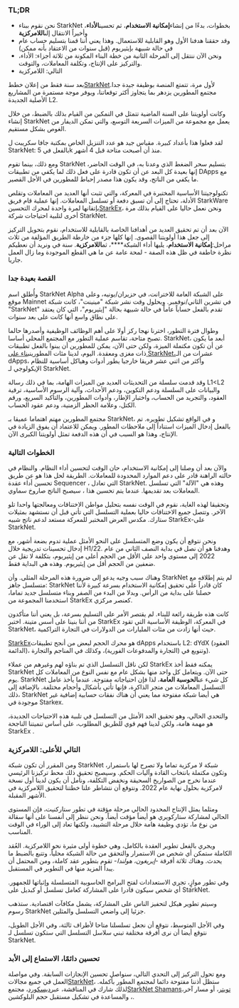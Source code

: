 ### TL;DR

* نحن نقوم ببناء StarkNet بخطوات، بدءًا من إنشاء**إمكانية الاستخدام**، ثم تحسين**الأداء**، وأخيراً الانتقال إلى**اللامركزية**
* وقد حققنا هدفنا الأول وهو القابلية للاستعمال. وهذا يعني أننا قمنا بتسليم حساب عام في حالة شبيهة بإيثيريوم (قبل سنوات من الاعتقاد بأنه ممكن)
* ونحن الآن ننتقل إلى المرحلة الثانية من خطة البناء المكونة من ثلاثة أجزاء: الأداء، والتركيز على الإنتاج، وتكلفة المعاملات، والتوقت.
* التالي: اللامركزية

بعد سنة فقط من إعلان خطط[StarkNet](https://starknet.io/)لأول مرة، تتمتع المنصة بوظيفة جيدة جدا. مجتمع المطورين يزدهر بما يتجاوز أكثر توقعاتنا، ويوفر موجة مستمرة من المشاريع الأصلية الجديدة L2.

وكانت أولويتنا على السنة الماضية تتمثل في التمكين من القيام بذلك بالضبط، من خلال إنشاء StarkNet يعمل مع مجموعة من الميزات السريعة التوسع، والتي تمكن الديفار من الغوص بشكل مستقيم.

لقد فعلوا هذا بأعداد كبيرة. مقياس جيد هو عدد التنزيل الخاص بمكتبة جافا سكريبت ل StarkNet[](https://www.starknetjs.com/): بالفعل في 5k منذ أن أصبحت متاحة قبل 4 أشهر.

ومع ذلك، بينما تقوم StarkNet بتسليم سحر الضغط الذي وعدنا به، في الوقت الحاضر، إنها بعيدة كل البعد عن أن تكون قادرة على فعل ذلك لما يكفي من تطبيقات DApps مع ما يكفي من الناتج، وقد يكون هذا مصدر إحباط للمطورين في الأجل القصير.

تكنولوجيتنا الأساسية المختبرة في المعركة، والتي تثبت أنها العديد من المعاملات وتقلص الأدلة، تحتاج إلى أن تسبق دفعة أو تسلسل المعاملات. إنها عملية قام فريق StarkWare بإتقانها لمرة واحدة لمحرك التحسين[StarkEx](https://starkware.co/starkex/)، ونحن نعمل حاليا على القيام بذلك مرة أخرى لتلبية احتياجات شركة StarkNet.

الآن بعد أن تم تحقيق العديد من أهدافنا الخاصة بالقابلية للاستخدام، نقوم بتحويل التركيز إلى جعل هذا أولويتنا القصوى. إنها كلها جزء من خارطة الطريق المؤلفة من ثلاث مراحل:**إمكانية الاستخدام**، يليها أداء الشبكة****، ثم**اللامركزية**. سنة في ونريد أن نعطيكم نظرة خاطفة في ظل هذه الصفة - لمحة عامة عن ما هي القطع الموجودة وما زال العمل جاريا.

### القصة بعيدة جدا

وأُطلق اسم StarkNet Alpha على الشبكة العامة للاخترانت، في حزيران/يونيه، وعلى موقع Mainnet في تشرين الثاني/نوفمبر. وبحلول وقت نشر شبكة "مينينت"، كانت شبكة "StarkNet" تقدم بالفعل حساباً عاماً في حالة شبيهة بحالة "إيثيريوم"، التي كان يعتقد على نطاق واسع أنها كانت على بعد سنوات.

وطوال فترة التطور، اخترنا نهجا ركز أولا على أهم الوظائف الوظيفية وأصدرها حالما تصبح متاحة، تقاسم عملية التطور مع المجتمع المحلي أساسا. StarkNet، أبعد ما يكون عن أن تكون مكتملة الميزة، ولكن حتى الآن، يمكن للمطورين أن يبنوا بالفعل تطبيقات ذات مغزى ومعقدة. اليوم، لدينا مئات المطورين[بناء على StarkNet،](https://starkware.notion.site/Projects-Building-on-StarkNet-a33dee55778a4515a9be9bdae02ee682)عشرات من الـ dApps، وأكثر من اثني عشر فريقا خارجيا يطور أدوات وهياكل أساسية للنظام الإيكولوجي لـ StarkNet.

وقد قدمت سلسلة من التحديثات العديد من الميزات الهامة، بما في ذلك رسالة L1<L2 والبيانات على السلسلة ودعم التكوين، ودعم الأحداث، وآلية الرسوم الأساسية، ترقية العقود، والتجريد من الحساب، واختبار الإطار، وأدوات المطورين، والتأكيد السريع، ورقم الكتل، وعلامة الحظر الزمنية، ودعم عقود الحساب.

مجتمع المطورين مهتم اهتماما عميقا بـ StarkNet، و في الواقع تشكيل تطويره. تم بالفعل إدخال الميزات استناداً إلى ملاحظات المطور. ويمكن للاعتماد أن يفوق الزيادة في الإنتاج، وهذا هو السبب في أن هذه الدفعة تمثل أولويتنا الكبرى الآن.

### الخطوات التالية

والآن بعد أن وصلنا إلى إمكانية الاستخدام، حان الوقت لتحسين أداء النظام. والنظام في حالته الراهنة قادر على دعم الموارد المحدودة للمعاملات. الطريقة لحل هذا هو عن طريق تحسين أداء عقدة Sequencer ، التي تعادل StarkNet. وهذه هي "الآلة" التي تسلسل المعاملات بعد تقديمها. عندما يتم تحسين هذا ، سيصبح الناتج صاروخ سماوي.

وتحقيقا لهذه الغاية، نقوم في الوقت نفسه بتحليل مواطن الاختناقات ومعالجتها واحدا تلو الآخر. وتتصل جميع الاختناقات حاليا بعملية التسلسل التي تأتي قبل أن نستشهد بمثيلات ستارك. مكدس العرض المختبر للمعركة مستعد لدعم ناتج شبيه StarkEx-على StarkNet.

ونحن نتوقع أن يكون وضع المتسلسل على النحو الأمثل عملية تدوم بضعة أشهر، مع إدخال تحسينات تدريجية خلال H1/22. وهدفنا هو أن نصل في بداية النصف الثاني من عام 2022 إلى مستوى واحد على الأقل من الحجم أعلى من إيثيريوم، بتكلفة لا تقل عن ضعفين من الحجم أقل من إيثيريوم. وهذه هي البداية فقط.

وهناك سبب وجيه يدعو إلى ضرورة هذه المرحلة المثلى. وأن StarkNet لم يتم إطلاقه مع متسلسل جاهز: StarkNet كان قادراً على تحقيق إمكانية الاستخدام بسرعة كبيرة لأننا حصلنا على بداية من الرأس. وبدلا من البدء من الصفر وبناء متسلسل جديد تماما، استخدمنا المجموعة من StarkEx كعنصر مركزي.

كانت هذه طريقة رائعة للبناء. لم يقتصر الأمر على التسليم بسرعة، بل يعني أننا متأكدون من أننا بنينا على أسس متينة. اختبر StarkEx في المعركة، الوظيفة الأساسية التي تقود StarkNet، حيث أنها زادت من مئات المليارات من الدولارات في التجارة التراكمية.

[StarkEx](https://starkware.co/starkex/)هو محرك الحجم لبعض من أنجح تطبيقات dApps باستخدام L2: dYdX (العقود الدائمة)، وتنويع في (التجارة والمدفوعات الفورية)، وكذلك في المناجم والتجارة).

لكن ناقل التسلسل الذي تم بناؤه لهم وغيرهم من عملاء StarkEx يمكنه فقط أخذ StarkNet حتى الآن. ويتعامل كل واحد منها بشكل عام مع نفس النوع من المعاملات كل يوم. StarkNet كل شيء عن**الحوسبة العامة**، لذا فإن احتياجاته مفتوحة. عندما يأخذ عامل التسلسل المعاملات من متجر الذاكرة، فإنها تأتي بأشكال وأحجام مختلفة. بالإضافة إلى ذلك، StarkNet هي أيضا شبكة مفتوحة مما يعني أن هناك نفقات حسابية إضافية غير موجودة في Starkex.

والتحدي الحالي، وهو تحقيق الحد الأمثل من التسلسل في تلبية هذه الاحتياجات الجديدة، هو مهمة هامة، ولكن لدينا فهم قوي للطريق المطلوب، على أساس تنميتنا الناجحة StarkEx .

### التالي للأعلى: اللامركزية

ومن المقرر أن تكون شبكة StarkNet شبكة لا مركزية تماما ولا تصرح لها باستمرار، وتكون مكتملة بانتخاب القادة وآليات الحكم. وسيصبح تحقيق ذلك محط تركيزنا الرئيسي عندما نخرج من الصواريخ السحيقة ونخفض التكلفة، ونأمل أن يكون لدينا أول نسخة لامركزية بحلول نهاية عام 2022. ونتوقع أن نتشاطر علنا خطتنا لتحقيق اللامركزية في الأشهر المقبلة.

ومثلما يمثل الإنتاج المحدود الحالي مرحلة مؤقتة في تطور ستاركنيت، فإن المستوى الحالي لمشاركة ستاركويري هو أيضاً مؤقت أيضاً. ونحن ننظر إلى أنفسنا على أنها سقالة من نوع ما، تؤدي وظيفة هامة خلال مرحلة التشييد، ولكنها تعاد إلى الوراء في الوقت المناسب.

ويجري بالفعل تطوير العقدة بالكامل، وهي خطوة أولى مثيرة نحو اللامركزية. العُقد الكاملة ستمكن أي شخص من الاستمرار والتحقق من حالة الشبكة محلياً، وتتبع بالضبط ما يحدث. وهناك ثلاثة أفرقة -*إيريغون، هولندا*- تقوم بتطوير عقد كاملة، ومن المحتمل أن يبدأ المزيد منها في التطوير في المستقبل.

وفي تطور موازٍ، تجري الاستعدادات لفتح البرامج الحاسوبية المتسلسلة وإثباتها للجمهور. أي شخص سيكون قادرا على المشاركة كعامل تسلسل أو كبديل على StarkNet.

وسيتم تطوير هيكل لتحفيز الناس على المشاركة، يشمل مكافآت اقتصادية. ستذهب رسوم StarkNet جزئيا إلى واضعي التسلسل والمثلين.

وفي الأجل المتوسط، نتوقع أن نجعل تسلسلنا متاحا لأطراف ثالثة، وفي الأجل الطويل، نتوقع أيضا أن نرى أفرقة مختلفة تبني سلاسل التسلسل التي ستكون تسلسل لـ StarkNet.

### تحسين دائمًا، الاستماع إلى الأبد

ومع تحول التركيز إلى التحدي التالي، سنواصل تحسين الإنجازات السابقة. وفي مواصلة العمل في جميع مجالات[StarkNet](https://starknet.io/)، ستظل أذننا مفتوحة دائما لمجتمع المطور بأكمله. لذلك شارك في المناقشة، عبر[ديسكورد](https://discord.com/invite/uJ9HZTUk2Y)، مجتمع[StarkNet Shamans](https://www.google.com/search?client=safari&rls=en&q=StarkNet+Shamans&ie=UTF-8&oe=UTF-8)،[تويتر](https://twitter.com/Starknet_Intern)، أو مسار آخر ، والمساعدة في تشكيل مستقبل حجم البلوكشين.